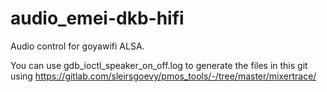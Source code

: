 # audio_emei-dkb-hifi
Audio control for goyawifi ALSA.

You can use gdb_ioctl_speaker_on_off.log to generate the files in this git using https://gitlab.com/sleirsgoevy/pmos_tools/-/tree/master/mixertrace/
